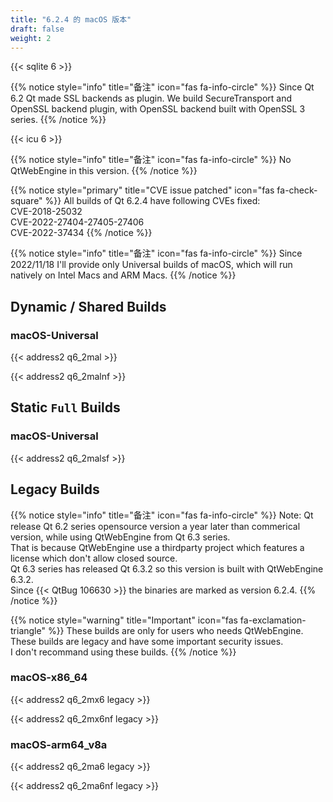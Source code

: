 ```yaml
---
title: "6.2.4 的 macOS 版本"
draft: false
weight: 2
---
```


{{< sqlite 6 >}}

{{% notice style="info" title="备注"  icon="fas fa-info-circle" %}}
Since Qt 6.2 Qt made SSL backends as plugin.
We build SecureTransport and OpenSSL backend plugin, with OpenSSL backend built with OpenSSL 3 series.
{{% /notice %}}

{{< icu 6 >}}

{{% notice style="info" title="备注"  icon="fas fa-info-circle" %}}
No QtWebEngine in this version.
{{% /notice %}}

{{% notice style="primary" title="CVE issue patched" icon="fas fa-check-square" %}}
All builds of Qt 6.2.4 have following CVEs fixed:  
CVE-2018-25032  
CVE-2022-27404-27405-27406  
CVE-2022-37434
{{% /notice %}}

{{% notice style="info" title="备注"  icon="fas fa-info-circle" %}}
Since 2022/11/18 I'll provide only Universal builds of macOS, which will run natively on Intel Macs and ARM Macs.
{{% /notice %}}

## Dynamic / Shared Builds

### macOS-Universal

{{< address2 q6_2mal >}}

{{< address2 q6_2malnf >}}

## Static `Full` Builds

### macOS-Universal

{{< address2 q6_2malsf >}}

## Legacy Builds

{{% notice style="info" title="备注"  icon="fas fa-info-circle" %}}
Note: Qt release Qt 6.2 series opensource version a year later than commerical version, while using QtWebEngine from Qt 6.3 series.  
That is because QtWebEngine use a thirdparty project which features a license which don't allow closed source.  
Qt 6.3 series has released Qt 6.3.2 so this version is built with QtWebEngine 6.3.2.  
Since {{< QtBug 106630 >}} the binaries are marked as version 6.2.4.
{{% /notice %}}

{{% notice style="warning" title="Important" icon="fas fa-exclamation-triangle" %}}
These builds are only for users who needs QtWebEngine.  
These builds are legacy and have some important security issues.  
I don't recommand using these builds.
{{% /notice %}}

### macOS-x86_64

{{< address2 q6_2mx6 legacy >}}

{{< address2 q6_2mx6nf legacy >}}

### macOS-arm64_v8a

{{< address2 q6_2ma6 legacy >}}

{{< address2 q6_2ma6nf legacy >}}

